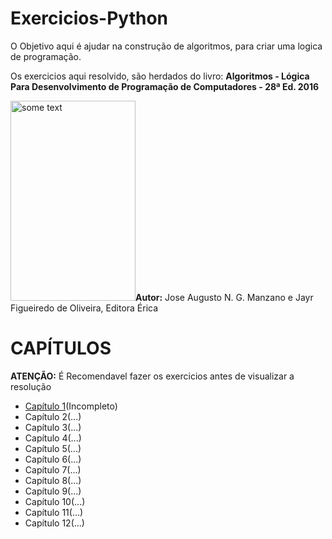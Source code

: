 # Exercicios-Python
O Objetivo aqui é ajudar na construção de algoritmos, para criar uma logica de programação.
<p>Os exercicios aqui resolvido, são herdados do livro: <b>Algoritmos - Lógica Para Desenvolvimento de Programação de Computadores - 28ª Ed. 2016</b></p>
<p><img src="https://lojasaraiva.vteximg.com.br/arquivos/ids/9163683/1007998232.jpg?v=637103449656470000" alt="some text" width=200 height=320><b>Autor:</b> Jose Augusto N. G. Manzano e Jayr Figueiredo de Oliveira, Editora Érica </p>
<p></p>
<h1> CAPÍTULOS </h1>
<p><b>ATENÇÃO:</b> É Recomendavel fazer os exercicios antes de visualizar a resolução</p>
<ul>
    <li><a href="">Capítulo 1</a>(Incompleto)</li>
    <li>Capítulo 2(...)</li>
    <li>Capítulo 3(...)</li>
      <li>Capítulo 4(...)</li>
      <li>Capítulo 5(...)</li>
      <li>Capítulo 6(...)</li>
      <li>Capítulo 7(...)</li>
      <li>Capítulo 8(...)</li>
      <li>Capítulo 9(...)</li>
      <li>Capítulo 10(...)</li>
      <li>Capítulo 11(...)</li>
      <li>Capítulo 12(...)</li>
</ul>
